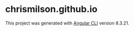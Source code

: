 # chrismilson.github.io

This project was generated with [Angular CLI](https://github.com/angular/angular-cli) version 8.3.21.

